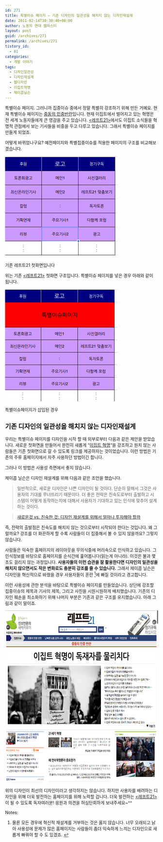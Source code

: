 ```yaml
---
id: 271
title: 특별이슈 페이지 ― 기존 디자인의 일관성을 해치지 않는 디자인재설계
date: 2011-02-14T10:30:40+00:00
author: 노동자 연대 웹마스터
layout: post
guid: /archives/271
permalink: /archives/271
tistory_id:
  - 81
categories:
  - 개발 이야기
tags:
  - 디자인일관성
  - 디자인재설계
  - 웹디자인
  - 이집트혁명
  - 제이콥닐슨
---
```

특별이슈 페이지. 그러니까 집중이슈 중에서 정말 특별히 강조하기 위해 만든 거예요. 현재 특별이슈 페이지는 <a title="[http://wspaper.org/6_issue.php?issue_no=87]로 이동합니다." target="_blank" href="http://wspaper.org/6_issue.php?issue_no=87">중동의 민중반란</a>입니다. 현재 이집트에서 벌어지고 있는 혁명은 전 세계 노동자들에게 큰 영감을 주고 있습니다. <a title="[http://wspaper.org/]로 이동합니다." target="_blank" href="http://wspaper.org/">&lt;레프트21></a>에서도 이집트 소식들을 혁명적 관점에서 보는 기사들을 비중을 두고 다루고 있습니다. 그래서 특별이슈 페이지를 만들게 되었죠. 

어떻게 바뀌었나구요? 예전페이지와 특별집중이슈를 적용한 페이지의 구조를 비교해보겠습니다.

  


<div style="width: 380px" class="wp-caption aligncenter">
  <img src="/wp-content/uploads/1/cfile5.uf.1879A73E4D58FACC01F98A.png" width="370" height="331" alt="" filename="cfile5.uf.1879A73E4D58FACC01F98A.png" filemime="" />
  
  <p class="wp-caption-text">
    기존 레프트21 첫화면입니다
  </p>
</div>

위는 기존 <a title="[http://wspaper.org/]로 이동합니다." target="_blank" href="http://wspaper.org/">&lt;레프트21></a> 첫화면 구조입니다. 특별이슈 페이지를 넣은 경우 아래와 같이 됩니다. 

<div style="width: 380px" class="wp-caption aligncenter">
  <img src="/wp-content/uploads/1/cfile26.uf.1269963E4D58FADA246C1F.png" width="370" height="369" alt="" filename="cfile26.uf.1269963E4D58FADA246C1F.png" filemime="" />
  
  <p class="wp-caption-text">
    특별이슈페이지가 삽입된 경우
  </p>
</div>

## 기존 디자인의 일관성을 해치지 않는 디자인재설계

우리는 특별이슈 페이지를 디자인을 시작 할 때 외부로부터 다음과 같은 제안을 받았습니다. 새로운 첫화면을 만들어서 완전히 새롭게 “<a title="[http://wspaper.org/6_issue.php?issue_no=87]로 이동합니다." target="_blank" href="http://wspaper.org/6_issue.php?issue_no=87">이집트 혁명</a>“을 강조하고 원치 않는 사람들은 기존 첫화면으로 갈 수 있도록 링크를 제공하자는 것이었습니다. 이런 방법은 기존의 주류 홈페이지에서 자주 사용하던 방법이긴 합니다. 

그러나 이 방법은 사용성 측면에서 좋지 않습니다. 

제이콥 닐슨은 디자인 재설계를 위해 다음과 같은 조언을 했습니다. 

> 일반적으로, 새로운 디자인은 나쁜 디자인이 될 것이다. 단순히 말해서 그것은 사용자의 기대를 무너뜨리기 때문이다. 더 좋은 전략은 친숙도로부터 출발하고 시스템이 어떻게 동작하는지에 대해서 사용자가 기대하고 있는 인식에 맞추어 설계하는 것이다.

  
> 
> 
> <a title="[http://www.oneweb.co.kr/archives/26]로 이동합니다." target="_blank" href="http://www.oneweb.co.kr/archives/26">새로운것 vs. 친숙한 것: 디자인 재설계를 위해서 얼마나 투자해야 할까</a> 

즉, 전략의 출발점은 친숙도를 해치지 않는 것으로부터 시작되야 한다는 것입니다. 왜 그럴까요? 강조를 더 화끈하게 할 수록 사람들이 더 집중해서 볼 수 있지 않을까요? 그렇지 않습니다. 

사람들은 익숙한 홈페이지의 레이아웃을 무의식중에 머리속으로 인식하고 있습니다. 그 인식정보를 바탕으로 홈페이지를 순식간에 훑어봅니다(읽는게 아니라). 이것은 불과 몇초도 걸리지 않는 과정입니다.  <span style="font-weight: bold;">사용자들의 이런 습관을 잘 활용한다면 디자인의 일관성을 해치지 않으면서도 작은 변화로도 충분히 강조를 줄 수 있습니다.</span> 그래서 제이콥 닐슨은 디자인을 혁신적으로 바꿨을 경우 사용자들이 혼란 [<sup>1</sup>](#note-271-1 "물론 모든 경우에 혁신적 재설계를 거부하는 것은 옳지 않습니다. 너무 오래되고 낡아 사용성에 문제가 많은 홈페이지는 사람들이 좀더 익숙하게 느끼는 디자인으로 새롭게 빠꿔야 할 수 도 있겠죠.")에 빠질 것이라고 경고합니다.

이런 사용성에 관한 분석을 바탕으로 특별이슈 페이지를 만들었습니다. 상단에 강조할 집중이슈의 제목과 기사의 제목, 그리고 사진을 시원시원하게 배치했습니다. 기존의 디자인 훼손을 최소화하기 위해 나머지 부분은 기존과 같은 구조를 유지했습니다. 아래 그림과 같이 말이죠. 

<img src="/wp-content/uploads/1/cfile29.uf.1615CA4C4D59026A1B4F18.png" class="aligncenter" width="630" height="563" alt="" filename="스크린샷.png" filemime="image/jpeg" />
  
위의 디자인이 최선의 디자인이라고 생각하지는 않습니다. 하지만 사용자를 배려하는 디자인을 위해 더욱 발전하는 홈페이지를 위해 노력할 겁니다. 더욱 발전하는 <a title="[http://wspaper.org/]로 이동합니다." target="_blank" href="http://wspaper.org/">&lt;레프트21></a>이 될 수 있도록 독자여러분! 응원과 의견을 허심탄회하게 보내주세요~^^

<div class="simple-footnotes">
  <p class="notes">
    Notes:
  </p>
  
  <ol>
    <li id="note-271-1">
      물론 모든 경우에 혁신적 재설계를 거부하는 것은 옳지 않습니다. 너무 오래되고 낡아 사용성에 문제가 많은 홈페이지는 사람들이 좀더 익숙하게 느끼는 디자인으로 새롭게 빠꿔야 할 수 도 있겠죠. <a href="#return-note-271-1">&#8617;</a>
    </li>
  </ol>
</div>